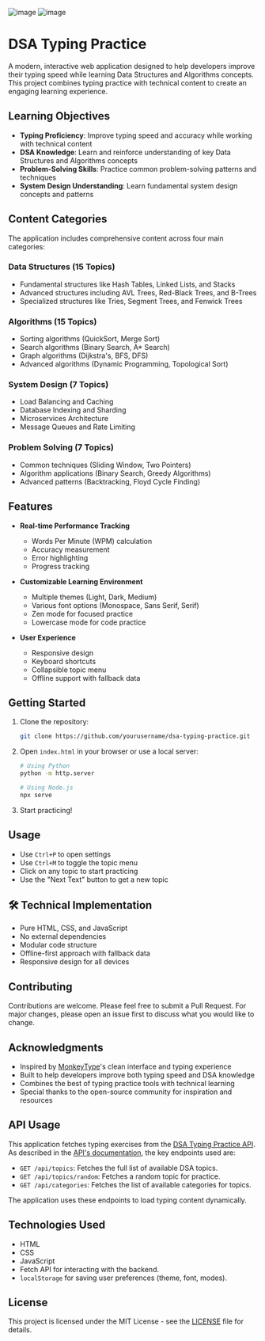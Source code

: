 ![image](https://github.com/user-attachments/assets/baf83ab4-8440-47da-8be7-0d300f5a4a71)
![image](https://github.com/user-attachments/assets/7d9135d7-7f8c-41ca-896e-3cd3b0dc92cc)


# DSA Typing Practice

A modern, interactive web application designed to help developers improve their typing speed while learning Data Structures and Algorithms concepts. This project combines typing practice with technical content to create an engaging learning experience.

##  Learning Objectives

- **Typing Proficiency**: Improve typing speed and accuracy while working with technical content
- **DSA Knowledge**: Learn and reinforce understanding of key Data Structures and Algorithms concepts
- **Problem-Solving Skills**: Practice common problem-solving patterns and techniques
- **System Design Understanding**: Learn fundamental system design concepts and patterns

##  Content Categories

The application includes comprehensive content across four main categories:

### Data Structures (15 Topics)

- Fundamental structures like Hash Tables, Linked Lists, and Stacks
- Advanced structures including AVL Trees, Red-Black Trees, and B-Trees
- Specialized structures like Tries, Segment Trees, and Fenwick Trees

### Algorithms (15 Topics)

- Sorting algorithms (QuickSort, Merge Sort)
- Search algorithms (Binary Search, A\* Search)
- Graph algorithms (Dijkstra's, BFS, DFS)
- Advanced algorithms (Dynamic Programming, Topological Sort)

### System Design (7 Topics)

- Load Balancing and Caching
- Database Indexing and Sharding
- Microservices Architecture
- Message Queues and Rate Limiting

### Problem Solving (7 Topics)

- Common techniques (Sliding Window, Two Pointers)
- Algorithm applications (Binary Search, Greedy Algorithms)
- Advanced patterns (Backtracking, Floyd Cycle Finding)

##  Features

- **Real-time Performance Tracking**

  - Words Per Minute (WPM) calculation
  - Accuracy measurement
  - Error highlighting
  - Progress tracking

- **Customizable Learning Environment**

  - Multiple themes (Light, Dark, Medium)
  - Various font options (Monospace, Sans Serif, Serif)
  - Zen mode for focused practice
  - Lowercase mode for code practice

- **User Experience**
  - Responsive design
  - Keyboard shortcuts
  - Collapsible topic menu
  - Offline support with fallback data

##  Getting Started

1. Clone the repository:

   ```bash
   git clone https://github.com/yourusername/dsa-typing-practice.git
   ```

2. Open `index.html` in your browser or use a local server:

   ```bash
   # Using Python
   python -m http.server

   # Using Node.js
   npx serve
   ```

3. Start practicing!

##  Usage

- Use `Ctrl+P` to open settings
- Use `Ctrl+M` to toggle the topic menu
- Click on any topic to start practicing
- Use the "Next Text" button to get a new topic

## 🛠️ Technical Implementation

- Pure HTML, CSS, and JavaScript
- No external dependencies
- Modular code structure
- Offline-first approach with fallback data
- Responsive design for all devices

## Contributing

Contributions are welcome. Please feel free to submit a Pull Request. For major changes, please open an issue first to discuss what you would like to change.

##  Acknowledgments

- Inspired by [MonkeyType](https://monkeytype.com/)'s clean interface and typing experience
- Built to help developers improve both typing speed and DSA knowledge
- Combines the best of typing practice tools with technical learning
- Special thanks to the open-source community for inspiration and resources

## API Usage

This application fetches typing exercises from the [DSA Typing Practice API](https://dsa-typing-api.onrender.com/api-docs/). As described in the [API's documentation](https://github.com/KohiiTM/DSA-Typing-API), the key endpoints used are:

- `GET /api/topics`: Fetches the full list of available DSA topics.
- `GET /api/topics/random`: Fetches a random topic for practice.
- `GET /api/categories`: Fetches the list of available categories for topics.

The application uses these endpoints to load typing content dynamically.

## Technologies Used

- HTML
- CSS
- JavaScript
- Fetch API for interacting with the backend.
- `localStorage` for saving user preferences (theme, font, modes).

##  License

This project is licensed under the MIT License - see the [LICENSE](LICENSE) file for details.

